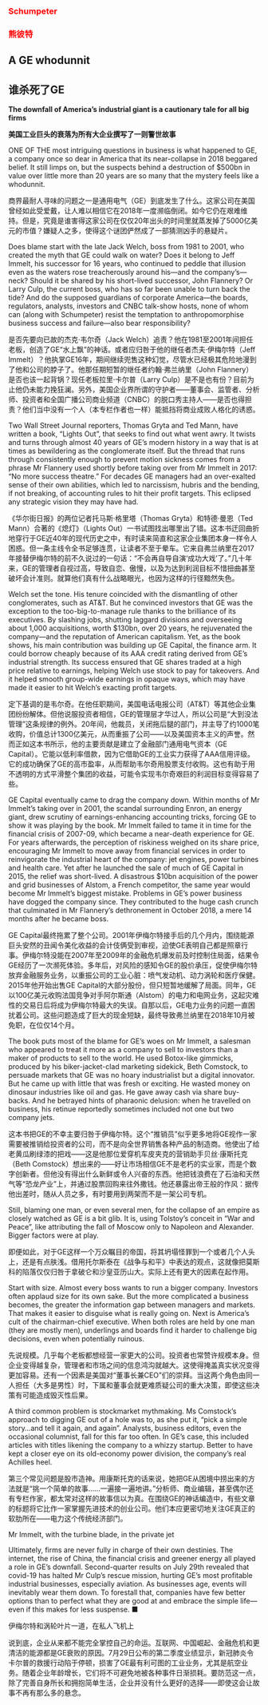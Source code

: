 ### <font color='red'>Schumpeter</font>
### <font color='red'>熊彼特</font>
## A GE whodunnit 
## 谁杀死了GE 
**The downfall of America’s industrial giant is a cautionary tale for all big firms** 

**美国工业巨头的衰落为所有大企业撰写了一则警世故事** 

ONE OF THE most intriguing questions in business is what happened to GE, a company once so dear in America that its near-collapse in 2018 beggared belief. It still limps on, but the suspects behind a destruction of $500bn in value over little more than 20 years are so many that the mystery feels like a whodunnit.

商界最耐人寻味的问题之一是通用电气（GE）到底发生了什么。这家公司在美国曾经如此受爱戴，让人难以相信它在2018年一度濒临倒闭。如今它仍在艰难维持。但是，究竟是谁害得这家公司在仅仅20年出头的时间里就蒸发掉了5000亿美元的市值？嫌疑人之多，使得这个谜团俨然成了一部猜测凶手的悬疑片。

Does blame start with the late Jack Welch, boss from 1981 to 2001, who created the myth that GE could walk on water? Does it belong to Jeff Immelt, his successor for 16 years, who continued to peddle that illusion even as the waters rose treacherously around his—and the company’s—neck? Should it be shared by his short-lived successor, John Flannery? Or Larry Culp, the current boss, who has so far been unable to turn back the tide? And do the supposed guardians of corporate America—the boards, regulators, analysts, investors and CNBC talk-show hosts, none of whom can (along with Schumpeter) resist the temptation to anthropomorphise business success and failure—also bear responsibility?

是否先要向已故的杰克·韦尔奇（Jack Welch）追责？他在1981至2001年间担任老板，创造了GE“水上飘”的神话。或者应归咎于他的继任者杰夫·伊梅尔特（Jeff Immelt）？他执掌GE16年，期间继续兜售这种幻觉，尽管水已经极其危险地漫到了他和公司的脖子了。他那任期短暂的继任者约翰·弗兰纳里（John Flannery）是否也该一起背锅？现任老板拉里·卡尔普（Larry Culp）是不是也有份？目前为止他仍未能力挽狂澜。另外，美国企业界所谓的守护者——董事会、监管者、分析师、投资者和全国广播公司商业频道（CNBC）的脱口秀主持人——是否也得担责？他们当中没有一个人（本专栏作者也一样）能抵挡将商业成败人格化的诱惑。

Two  Wall Street Journal  reporters, Thomas Gryta and Ted Mann, have written a book, “Lights Out”, that seeks to find out what went awry. It twists and turns through almost 40 years of GE’s modern history in a way that is at times as bewildering as the conglomerate itself. But the thread that runs through consistently enough to prevent motion sickness comes from a phrase Mr Flannery used shortly before taking over from Mr Immelt in 2017: “No more success theatre.” For decades GE managers had an over-exalted sense of their own abilities, which led to narcissism, hubris and the bending, if not breaking, of accounting rules to hit their profit targets. This eclipsed any strategic vision they may have had.

《华尔街日报》的两位记者托马斯·格里塔（Thomas Gryta）和特德·曼恩（Ted Mann）合著的《熄灯》（Lights Out）一书试图找出哪里出了错。这本书迂回曲折地穿行于GE近40年的现代历史之中，有时读来简直和这家企业集团本身一样令人困惑。但一条主线令全书足够连贯，让读者不至于晕车。它来自弗兰纳里在2017年接替伊梅尔特的前不久说过的一句话：“不会再自导自演‘成功大戏’了。”几十年来，GE的管理者自视过高，导致自恋、傲慢，以及为达到利润目标不惜扭曲甚至破坏会计准则。就算他们真有什么战略眼光，也因为这样的行径黯然失色。

Welch set the tone. His tenure coincided with the dismantling of other conglomerates, such as AT&T. But he convinced investors that GE was the exception to the too-big-to-manage rule thanks to the brilliance of its executives. By slashing jobs, shutting laggard divisions and overseeing about 1,000 acquisitions, worth $130bn, over 20 years, he rejuvenated the company—and the reputation of American capitalism. Yet, as the book shows, his main contribution was building up GE Capital, the finance arm. It could borrow cheaply because of its AAA credit rating derived from GE’s industrial strength. Its success ensured that GE shares traded at a high price relative to earnings, helping Welch use stock to pay for takeovers. And it helped smooth group-wide earnings in opaque ways, which may have made it easier to hit Welch’s exacting profit targets.

定下基调的是韦尔奇。在他任职期间，美国电话电报公司（AT&T）等其他企业集团纷纷解体。但他说服投资者相信，GE的管理层才华过人，所以公司是“大到没法管理”这条规律的例外。20年间，他裁员，关闭拖后腿的部门，并主导了约1000笔收购，价值总计1300亿美元，从而重振了公司——以及美国资本主义的声誉。然而正如这本书所示，他的主要贡献是建立了金融部门通用电气资本（GE Capital）。它能以低利率借款，因为它借助GE的工业实力获得了AAA信用评级。它的成功确保了GE的高市盈率，从而帮助韦尔奇用股票支付收购。这也有助于用不透明的方式平滑整个集团的收益，可能令实现韦尔奇艰巨的利润目标变得容易了些。

GE Capital eventually came to drag the company down. Within months of Mr Immelt’s taking over in 2001, the scandal surrounding Enron, an energy giant, drew scrutiny of earnings-enhancing accounting tricks, forcing GE to show it was playing by the book. Mr Immelt failed to tame it in time for the financial crisis of 2007-09, which became a near-death experience for GE. For years afterwards, the perception of riskiness weighed on its share price, encouraging Mr Immelt to move away from financial services in order to reinvigorate the industrial heart of the company: jet engines, power turbines and health care. Yet after he launched the sale of much of GE Capital in 2015, the relief was short-lived. A disastrous $10bn acquisition of the power and grid businesses of Alstom, a French competitor, the same year would become Mr Immelt’s biggest mistake. Problems in GE’s power business have dogged the company since. They contributed to the huge cash crunch that culminated in Mr Flannery’s dethronement in October 2018, a mere 14 months after he became boss.

GE Capital最终拖累了整个公司。2001年伊梅尔特接手后的几个月内，围绕能源巨头安然的丑闻令美化收益的会计伎俩受到审视，迫使GE表明自己都是照章行事。伊梅尔特没能在2007年至2009年的金融危机爆发前及时控制住局面，结果令GE经历了一次濒死体验。多年后，对风险的感知令GE的股价承压，促使伊梅尔特放弃金融服务业务，以重振公司的工业心脏：喷气发动机、动力涡轮和医疗保健。2015年他开始出售GE Capital的大部分股份，但只短暂地缓解了局面。同年，GE以100亿美元收购法国竞争对手阿尔斯通（Alstom）的电力和电网业务，这起灾难性的交易日后将成为伊梅尔特最大的失误。自那以后，GE电力业务的问题一直困扰着公司。这些问题造成了巨大的现金短缺，最终导致弗兰纳里在2018年10月被免职，在位仅14个月。

The book puts most of the blame for GE’s woes on Mr Immelt, a salesman who appeared to treat it more as a company to sell to investors than a maker of products to sell to the world. He used Botox-like gimmicks, produced by his biker-jacket-clad marketing sidekick, Beth Comstock, to persuade markets that GE was no hoary industrialist but a digital innovator. But he came up with little that was fresh or exciting. He wasted money on dinosaur industries like oil and gas. He gave away cash via share buy-backs. And he betrayed hints of pharaonic delusion: when he travelled on business, his retinue reportedly sometimes included not one but two company jets.

这本书把GE的不幸主要归咎于伊梅尔特。这个“推销员”似乎更多地将GE视作一家需要被推销给投资者的公司，而不是向全世界销售各种产品的制造商。他使出了给老黄瓜刷绿漆的把戏——这是他那位爱穿机车皮夹克的营销助手贝丝·康斯托克（Beth Comstock）想出来的——好让市场相信GE不是老朽的实业家，而是个数字创新者。但他没有得出什么新鲜或令人兴奋的东西。他把钱浪费在了石油和天然气等“恐龙产业”上，并通过股票回购来往外撒钱。他还暴露出帝王般的作风：据传他出差时，随从人员之多，有时要用到两架而不是一架公司专机。

Still, blaming one man, or even several men, for the collapse of an empire as closely watched as GE is a bit glib. It is, using Tolstoy’s conceit in “War and Peace”, like attributing the fall of Moscow only to Napoleon and Alexander. Bigger factors were at play.

即便如此，对于GE这样一个万众瞩目的帝国，将其坍塌怪罪到一个或者几个人头上，还是有点肤浅。借用托尔斯泰在《战争与和平》中表达的观点，这就像把莫斯科的陷落仅仅归咎于拿破仑和沙皇亚历山大。实际上还有更大的因素在起作用。

Start with size. Almost every boss wants to run a bigger company. Investors often applaud size for its own sake. But the more complicated a business becomes, the greater the information gap between managers and markets. That makes it easier to disguise what is really going on. Next is America’s cult of the chairman-chief executive. When both roles are held by one man (they are mostly men), underlings and boards find it harder to challenge big decisions, even when potentially ruinous.

先说规模。几乎每个老板都想经营一家更大的公司。投资者也常赞许规模本身。但企业变得越复杂，管理者和市场之间的信息鸿沟就越大。这使得掩盖真实状况变得更加容易。还有一个因素是美国对“董事长兼CEO”们的崇拜。当这两个角色由同一人担任（大多是男性）时，下属和董事会就更难质疑公司的重大决策，即使这些决策有可能造成毁灭性后果。

A third common problem is stockmarket mythmaking. Ms Comstock’s approach to digging GE out of a hole was to, as she put it, “pick a simple story…and tell it again, and again”. Analysts, business editors, even the occasional columnist, fall for this far too often. In GE’s case, this included articles with titles likening the company to a whizzy startup. Better to have kept a closer eye on its old-economy power division, the company’s real Achilles heel.

第三个常见问题是股市造神。用康斯托克的话来说，她把GE从困境中捞出来的方法就是“挑一个简单的故事……一遍接一遍地讲。”分析师、商业编辑，甚至偶尔还有专栏作家，都太常对这样的故事信以为真。在围绕GE的神话编造中，有些文章的标题将它比作一家掌握先进技术的创业公司。他们本应更密切地关注GE真正的软肋所在——电力这个传统经济部门。

Mr Immelt, with the turbine blade, in the private jet

Ultimately, firms are never fully in charge of their own destinies. The internet, the rise of China, the financial crisis and greener energy all played a role in GE’s downfall. Second-quarter results on July 29th revealed that covid-19 has halted Mr Culp’s rescue mission, hurting GE’s most profitable industrial businesses, especially aviation. As businesses age, events will inevitably wear them down. To forestall that, companies have few better options than to perfect what they are good at and embrace the simple life—even if this makes for less suspense. ■

伊梅尔特和涡轮叶片一道，在私人飞机上

说到底，企业从来都不能完全掌控自己的命运。互联网、中国崛起、金融危机和更清洁的能源都是GE衰败的原因。7月29日公布的第二季度业绩显示，新冠肺炎令卡尔普的救援行动陷于停顿，损害了GE最有利可图的工业业务，尤其是航空业务。随着企业年龄增长，它们将不可避免地被各种事件日渐损耗。要防范这一点，除了完善自身所长和拥抱简单生活，企业并没有什么更好的选择——即使这会让故事不再有那么多的悬念。

